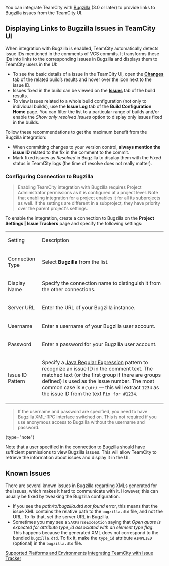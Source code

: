 [//]: # (title: Integrating TeamCity with Bugzilla)
[//]: # (auxiliary-id: Integrating TeamCity with Bugzilla;Bugzilla)

You can integrate TeamCity with [Bugzilla](https://www.bugzilla.org/) (3.0 or later) to provide links to Bugzilla issues from the TeamCity UI.

## Displaying Links to Bugzilla Issues in TeamCity UI

When integration with Bugzilla is enabled, TeamCity automatically detects issue IDs mentioned in the comments of VCS commits. It transforms these IDs into links to the corresponding issues in Bugzilla and displays them to TeamCity users in the UI:

* To see the basic details of a issue in the TeamCity UI, open the __[Changes](build-results-page.md#Changes+Tab)__ tab of the related build’s results and hover over the icon next to the issue ID.
* Issues fixed in the build can be viewed on the __[Issues](build-results-page.md#Issues+Tab)__ tab of the build results.
* To view issues related to a whole build configuration (not only to individual builds), use the __Issue Log__ tab of the __Build Configuration Home__ page. You can filter the list to a particular range of builds and/or enable the _Show only resolved issues_ option to display only issues fixed in the builds.

Follow these recommendations to get the maximum benefit from the Bugzilla integration:
* When committing changes to your version control, __always mention the issue ID__ related to the fix in the comment to the commit.
* Mark fixed issues as _Resolved_ in Bugzilla to display them with the _Fixed_ status in TeamCity logs (the time of resolve does not really matter).

### Configuring Connection to Bugzilla

>Enabling TeamCity integration with Bugzilla requires Project Administrator permissions as it is configured at a project level. Note that enabling integration for a project enables it for all its subprojects as well. If the settings are different in a subproject, they have priority over the parent project's settings.

To enable the integration, create a connection to Bugzilla on the __Project Settings | Issue Trackers__ page and specify the following settings:

<table>

<tr>

<td>

Setting

</td>

<td>

Description

</td></tr>

<tr>

<td>

Connection Type

</td>

<td>

Select __Bugzilla__ from the list.

</td></tr><tr>

<td>

Display Name

</td>

<td>

Specify the connection name to distinguish it from the other connections.

</td></tr><tr>

<td>

Server URL

</td>

<td>

Enter the URL of your Bugzilla instance.

</td></tr><tr>

<td>

Username

</td>

<td>

Enter a username of your Bugzilla user account.

</td></tr><tr>

<td>
 
Password

</td>

<td>

Enter a password for your Bugzilla user account.

</td></tr><tr>

<td>

Issue ID Pattern

</td>

<td>

Specify a [Java Regular Expression](https://java.sun.com/j2se/1.5.0/docs/api/java/util/regex/Pattern.html) pattern to recognize an issue ID in the comment text. The matched text (or the first group if there are groups defined) is used as the issue number. The most common case is `#(\d+)` — this will extract `1234` as the issue ID from the text `Fix for #1234`.


</td></tr></table>

>If the username and password are specified, you need to have Bugzilla XML-RPC interface switched on. This is not required if you use anonymous access to Bugzilla without the username and password.
>
{type="note"}

Note that a user specified in the connection to Bugzilla should have sufficient permissions to view Bugzilla issues. This will allow TeamCity to retrieve the information about issues and display it in the UI.


## Known Issues

There are several known issues in Bugzilla regarding XMLs generated for the issues, which makes it hard to communicate with it. However, this can usually be fixed by tweaking the Bugzilla configuration.
	
* If you see the _path/to/bugzilla.dtd not found_ error, this means that the issue XML contains the relative path to the `bugzilla.dtd` file, and not the URL. To fix that, set the server URL in Bugzilla.
* Sometimes you may see a `SAXParseException` saying that _Open quote is expected for attribute type_id associated with an element type flag_. This happens because the generated XML does not correspond to the bundled `bugzilla.dtd`. To fix it, make the `type_id` attribute `#IMPLIED` (optional) in the `bugzilla.dtd` file.

<seealso>
        <category ref="concepts">
            <a href="supported-platforms-and-environments.md">Supported Platforms and Environments</a>
        </category>
        <category ref="admin-guide">
            <a href="integrating-teamcity-with-issue-tracker.md">Integrating TeamCity with Issue Tracker</a>
        </category>
</seealso>
